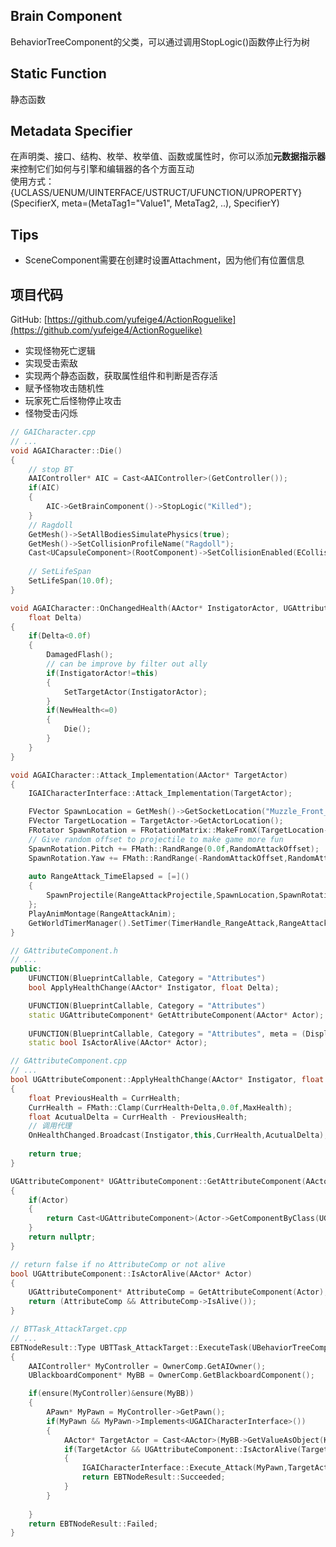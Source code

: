 <a name="brWVq"></a>
## Brain Component
BehaviorTreeComponent的父类，可以通过调用StopLogic()函数停止行为树
<a name="ZU8ff"></a>
## Static Function
静态函数
<a name="ClukE"></a>
## Metadata Specifier
在声明类、接口、结构、枚举、枚举值、函数或属性时，你可以添加**元数据指示器**来控制它们如何与引擎和编辑器的各个方面互动<br />使用方式：<br />{UCLASS/UENUM/UINTERFACE/USTRUCT/UFUNCTION/UPROPERTY}(SpecifierX, meta=(MetaTag1="Value1", MetaTag2, ..), SpecifierY)
<a name="nCvQi"></a>
## Tips

- SceneComponent需要在创建时设置Attachment，因为他们有位置信息
<a name="GAUgm"></a>
## 项目代码
GitHub: [https://github.com/yufeige4/ActionRoguelike](https://github.com/yufeige4/ActionRoguelike)

- 实现怪物死亡逻辑
- 实现受击索敌
- 实现两个静态函数，获取属性组件和判断是否存活
- 赋予怪物攻击随机性
- 玩家死亡后怪物停止攻击
- 怪物受击闪烁
```cpp
// GAICharacter.cpp
// ...
void AGAICharacter::Die()
{
	// stop BT
	AAIController* AIC = Cast<AAIController>(GetController());
	if(AIC)
	{
		AIC->GetBrainComponent()->StopLogic("Killed");
	}
	// Ragdoll
	GetMesh()->SetAllBodiesSimulatePhysics(true);
	GetMesh()->SetCollisionProfileName("Ragdoll"); 
	Cast<UCapsuleComponent>(RootComponent)->SetCollisionEnabled(ECollisionEnabled::NoCollision);
		
	// SetLifeSpan
	SetLifeSpan(10.0f);
}

void AGAICharacter::OnChangedHealth(AActor* InstigatorActor, UGAttributeComponent* OwningComp, float NewHealth,
	float Delta)
{
	if(Delta<0.0f)
	{
		DamagedFlash();
		// can be improve by filter out ally
		if(InstigatorActor!=this)
		{
			SetTargetActor(InstigatorActor);
		}
		if(NewHealth<=0)
		{
			Die();
		}
	}
}

void AGAICharacter::Attack_Implementation(AActor* TargetActor)
{
	IGAICharacterInterface::Attack_Implementation(TargetActor);

	FVector SpawnLocation = GetMesh()->GetSocketLocation("Muzzle_Front_XForward");
	FVector TargetLocation = TargetActor->GetActorLocation();
	FRotator SpawnRotation = FRotationMatrix::MakeFromX(TargetLocation-SpawnLocation).Rotator();
	// Give random offset to projectile to make game more fun
	SpawnRotation.Pitch += FMath::RandRange(0.0f,RandomAttackOffset);
	SpawnRotation.Yaw += FMath::RandRange(-RandomAttackOffset,RandomAttackOffset);
	
	auto RangeAttack_TimeElapsed = [=]()
	{
		SpawnProjectile(RangeAttackProjectile,SpawnLocation,SpawnRotation);
	};
	PlayAnimMontage(RangeAttackAnim);
	GetWorldTimerManager().SetTimer(TimerHandle_RangeAttack,RangeAttack_TimeElapsed,1,false,RangeAttackProjectileDelay);
}
```
```cpp
// GAttributeComponent.h
// ...
public:
	UFUNCTION(BlueprintCallable, Category = "Attributes")
	bool ApplyHealthChange(AActor* Instigator, float Delta);

	UFUNCTION(BlueprintCallable, Category = "Attributes")
	static UGAttributeComponent* GetAttributeComponent(AActor* Actor);
	
	UFUNCTION(BlueprintCallable, Category = "Attributes", meta = (DisplayName = "IsAlive"))
	static bool IsActorAlive(AActor* Actor);
```
```cpp
// GAttributeComponent.cpp
// ... 
bool UGAttributeComponent::ApplyHealthChange(AActor* Instigator, float Delta)
{
	float PreviousHealth = CurrHealth;
	CurrHealth = FMath::Clamp(CurrHealth+Delta,0.0f,MaxHealth);
	float AcutualDelta = CurrHealth - PreviousHealth;
	// 调用代理
	OnHealthChanged.Broadcast(Instigator,this,CurrHealth,AcutualDelta);
	
	return true;
}

UGAttributeComponent* UGAttributeComponent::GetAttributeComponent(AActor* Actor)
{
	if(Actor)
	{
		return Cast<UGAttributeComponent>(Actor->GetComponentByClass(UGAttributeComponent::StaticClass()));
	}
	return nullptr;
}

// return false if no AttributeComp or not alive
bool UGAttributeComponent::IsActorAlive(AActor* Actor)
{
	UGAttributeComponent* AttributeComp = GetAttributeComponent(Actor);
	return (AttributeComp && AttributeComp->IsAlive());
}
```
```cpp
// BTTask_AttackTarget.cpp
// ...
EBTNodeResult::Type UBTTask_AttackTarget::ExecuteTask(UBehaviorTreeComponent& OwnerComp, uint8* NodeMemory)
{
	AAIController* MyController = OwnerComp.GetAIOwner();
	UBlackboardComponent* MyBB = OwnerComp.GetBlackboardComponent();

	if(ensure(MyController)&ensure(MyBB))
	{
		APawn* MyPawn = MyController->GetPawn();
		if(MyPawn && MyPawn->Implements<UGAICharacterInterface>())
		{
			AActor* TargetActor = Cast<AActor>(MyBB->GetValueAsObject(Key_TargetActor.SelectedKeyName));
			if(TargetActor && UGAttributeComponent::IsActorAlive(TargetActor))
			{
				IGAICharacterInterface::Execute_Attack(MyPawn,TargetActor);
				return EBTNodeResult::Succeeded;
			}
		}
		
	}
	return EBTNodeResult::Failed;
}
```
